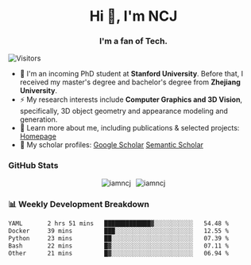 <h1 align="center">Hi 👋, I'm NCJ</h1>
<h3 align="center">I'm a fan of Tech.</h3>

![Visitors](https://visitor-badge.laobi.icu/badge?page_id=iamNCJ)

- 🌱 I'm an incoming PhD student at **Stanford University**. Before that, I received my master's degree and bachelor's degree from **Zhejiang University**.
- ⚡ My research interests include **Computer Graphics and 3D Vision**, specifically, 3D object geometry and appearance modeling and generation.
- 🚀 Learn more about me, including publications & selected projects: [Homepage](https://www.chong-zeng.com)
- 📖 My scholar profiles: [Google Scholar](https://scholar.google.com/citations?user=4dID7zIAAAAJ) [Semantic Scholar](https://www.semanticscholar.org/author/Chong-Zeng/2223946708)

</p>

<h3 align="left">GitHub Stats</h3>

<div style="display: flex; gap: 10px; justify-content: center; align-items: center;">
  <img src="https://github-readme-stats.vercel.app/api?username=iamncj&show_icons=true&locale=en" alt="iamncj" />
  <img src="https://github-readme-streak-stats-omega-eight.vercel.app/?user=iamncj&card_width=467" alt="iamncj" />
</div>

<h3 align="left">📊 Weekly Development Breakdown</h3>

<!--START_SECTION:waka-->

```txt
YAML       2 hrs 51 mins   █████████████▓░░░░░░░░░░░   54.48 %
Docker     39 mins         ███░░░░░░░░░░░░░░░░░░░░░░   12.55 %
Python     23 mins         ██░░░░░░░░░░░░░░░░░░░░░░░   07.39 %
Bash       22 mins         █▓░░░░░░░░░░░░░░░░░░░░░░░   07.11 %
Other      21 mins         █▓░░░░░░░░░░░░░░░░░░░░░░░   06.94 %
```

<!--END_SECTION:waka-->
